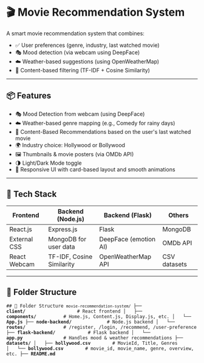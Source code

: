 # 🎬 Movie Recommendation System

A smart movie recommendation system that combines:

- ✅ User preferences (genre, industry, last watched movie)  
- 🎭 Mood detection (via webcam using DeepFace)  
- ☁️ Weather-based suggestions (using OpenWeatherMap)  
- 🧠 Content-based filtering (TF-IDF + Cosine Similarity)

---

## 📦 Features

- 🎭 Mood Detection from webcam (using DeepFace)  
- ☁️ Weather-based genre mapping (e.g., Comedy for rainy days)  
- 🎥 Content-Based Recommendations based on the user's last watched movie  
- 🌍 Industry choice: Hollywood or Bollywood  
- 🖼️ Thumbnails & movie posters (via OMDb API)  
- 🌗 Light/Dark Mode toggle  
- 📱 Responsive UI with card-based layout and smooth animations

---

## 🧪 Tech Stack

| Frontend       | Backend (Node.js)        | Backend (Flask)        | Others             |
|----------------|--------------------------|-------------------------|--------------------|
| React.js       | Express.js               | Flask                   | MongoDB            |
| External CSS   | MongoDB for user data    | DeepFace (emotion AI)   | OMDb API           |
| React Webcam   | TF-IDF, Cosine Similarity| OpenWeatherMap API      | CSV datasets       |

---

## 📁 Folder Structure
<pre><code>## 📁 Folder Structure <code>movie-recommendation-system/</code> ├── <strong>client/</strong>                   # React frontend │   ├── <strong>components/</strong>          # Home.js, Content.js, Display.js, etc. │   └── <strong>App.js</strong> ├── <strong>node-backend/</strong>             # Node.js backend │   └── <strong>routes/</strong>              # /register, /login, /recommend, /user-preference ├── <strong>flask-backend/</strong>            # Flask backend │   └── <strong>app.py</strong>               # Handles mood & weather recommendations ├── <strong>datasets/</strong> │   ├── <strong>hollywood.csv</strong>        # MovieId, Title, Genres │   └── <strong>bollywood.csv</strong>        # movie_id, movie_name, genre, overview, etc. ├── <strong>README.md</strong> </code></pre>
